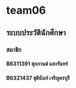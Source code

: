 # team06

## ระบบประวัตินักศึกษา

### สมาชิก

#### B6311391 ศุภกานต์ แสงจันทร์
#### B6321437 ชุตินันท์ เจริญครบุรี
